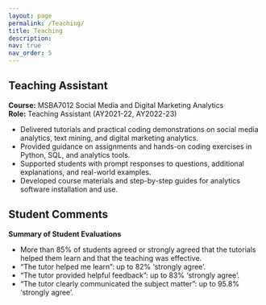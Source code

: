 ```yaml
---
layout: page
permalink: /Teaching/
title: Teaching
description: 
nav: true
nav_order: 5
---
```


## Teaching Assistant

**Course:** MSBA7012 Social Media and Digital Marketing Analytics  
**Role:** Teaching Assistant (AY2021-22, AY2022-23)

- Delivered tutorials and practical coding demonstrations on social media analytics, text mining, and digital marketing analytics.
- Provided guidance on assignments and hands-on coding exercises in Python, SQL, and analytics tools.
- Supported students with prompt responses to questions, additional explanations, and real-world examples.
- Developed course materials and step-by-step guides for analytics software installation and use.

## Student Comments

**Summary of Student Evaluations**

- More than 85% of students agreed or strongly agreed that the tutorials helped them learn and that the teaching was effective.
- “The tutor helped me learn”: up to 82% ‘strongly agree’.
- “The tutor provided helpful feedback”: up to 83% ‘strongly agree’.
- “The tutor clearly communicated the subject matter”: up to 95.8% ‘strongly agree’.
